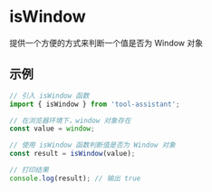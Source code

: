 # isWindow

提供一个方便的方式来判断一个值是否为 Window 对象

## 示例

```javascript
// 引入 isWindow 函数
import { isWindow } from 'tool-assistant';

// 在浏览器环境下，window 对象存在
const value = window;

// 使用 isWindow 函数判断值是否为 Window 对象
const result = isWindow(value);

// 打印结果
console.log(result); // 输出 true
```
